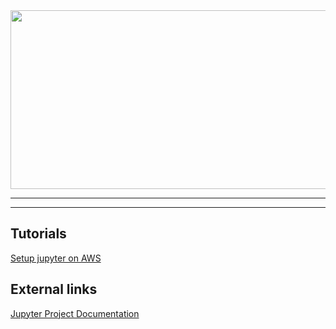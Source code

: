 
<img src="https://jupyter.org/assets/homepage/main-logo.svg" width="677" height="286">

---
---

## Tutorials

[Setup jupyter on AWS](setup_AWS.md)


## External links

[Jupyter Project Documentation](https://docs.jupyter.org/en/latest/)
